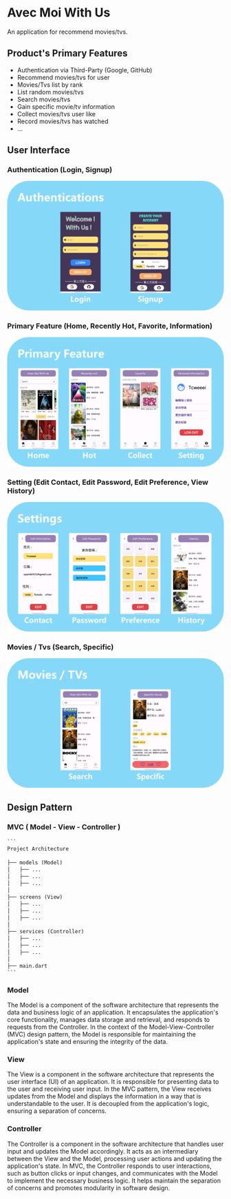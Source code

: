 # Avec Moi With Us
An application for recommend movies/tvs.


## Product's Primary Features
* Authentication via Third-Party (Google, GitHub)
* Recommend movies/tvs for user
* Movies/Tvs list by rank
* List random movies/tvs
* Search movies/tvs
* Gain specific movie/tv information
* Collect movies/tvs user like
* Record movies/tvs has watched
* ...

## User Interface
### Authentication (Login, Signup)
![](./assets/ui-display/authentiaction_plus.png)

### Primary Feature (Home, Recently Hot, Favorite, Information)
![](./assets/ui-display/primary_feature_plus.png)

### Setting (Edit Contact, Edit Password, Edit Preference, View History)
![](./assets/ui-display/setting_plus.png)

### Movies / Tvs (Search, Specific)
![](./assets/ui-display/movie_tv_plus.png)
## Design Pattern
### MVC ( Model - View - Controller )
    ```
    Project Architecture
    
    ├── models (Model)
    │   ├── ...
    │   ├── ...
    │   ├── ...
    │
    ├── screens (View)
    │   ├── ...
    │   ├── ...
    │   ├── ...
    │
    ├── services (Controller)
    │   ├── ...
    │   ├── ...
    │   ├── ...
    │
    ├── main.dart
    ```
### Model

The Model is a component of the software architecture that represents the data and business logic of an application. It encapsulates the application's core functionality, manages data storage and retrieval, and responds to requests from the Controller. In the context of the Model-View-Controller (MVC) design pattern, the Model is responsible for maintaining the application's state and ensuring the integrity of the data.

### View

The View is a component in the software architecture that represents the user interface (UI) of an application. It is responsible for presenting data to the user and receiving user input. In the MVC pattern, the View receives updates from the Model and displays the information in a way that is understandable to the user. It is decoupled from the application's logic, ensuring a separation of concerns.

### Controller

The Controller is a component in the software architecture that handles user input and updates the Model accordingly. It acts as an intermediary between the View and the Model, processing user actions and updating the application's state. In MVC, the Controller responds to user interactions, such as button clicks or input changes, and communicates with the Model to implement the necessary business logic. It helps maintain the separation of concerns and promotes modularity in software design.
